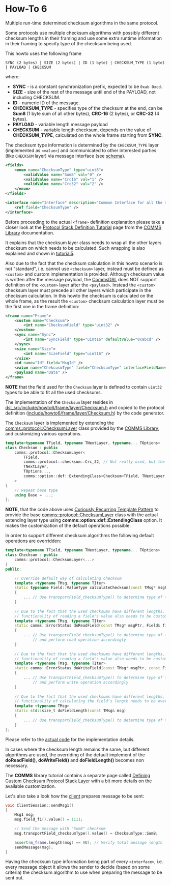# How-To 6
Multiple run-time determined checksum algorithms in the same protocol.

Some protocols use multiple checksum algorithms with possibly different checksum lengths 
in their framing and use some extra runtime information in their framing to specify type 
of the checksum being used.

This howto uses the following frame
```
SYNC (2 bytes) | SIZE (2 bytes) | ID (1 byte) | CHECKSUM_TYPE (1 byte) | PAYLOAD | CHECKSUM
```
where:

- **SYNC** - is a constant synchronization prefix, expected to be `0xab 0xcd`.
- **SIZE** - size of the rest of the message until end of the PAYLOAD, not including CHECKSUM.
- **ID** - numeric ID of the message.
- **CHECKSUM_TYPE** - specifies type of the checksum at the end, can be **Sum8** (1 byte sum of all other bytes),
**CRC-16** (2 bytes), or **CRC-32** (4 bytes).
- **PAYLOAD** - variable length message payload
- **CHECKSUM** - variable length checksum, depends on the value of **CHECKSUM_TYPE**, calculated on the
whole frame starting from **SYNC**.

The checksum type information is determined by the `CHECKSUM_TYPE` layer (implemented as `<value>`)
and communicated to other interested parties (like `CHECKSUM` layer) via message interface
(see [schema](dsl/schema.xml)).

```xml
<fields>
    <enum name="ChecksumType" type="uint8">
        <validValue name="Sum8" val="0" />
        <validValue name="Crc16" val="1" />
        <validValue name="Crc32" val="2" />
    </enum>    
</fields>

<interface name="Interface" description="Common Interface for all the messages.">
    <ref field="ChecksumType" />
</interface> 
```

Before proceeding to the actual `<frame>` definition explanation please take a closer look at the
[Protocol Stack Definition Tutorial](https://commschamp.github.io/comms_doc/page_prot_stack_tutorial.html)
page from the [COMMS Library](https://github.com/commschamp/comms_champion#comms-library) documentation.

It explains that the checksum layer class needs to wrap all the other layers checksum on which needs to be
calculated. Such wrapping is also explained and shown in [tutorial5](../../tutorials/tutorial5).

Also due to the fact that the checksum calculation in this howto scenario is not "standard", i.e. cannot
use `<checksum>` layer, instead must be defined as `<custom>` and custom implementation is provided. Although
checksum value is written after the message payload, the [CommsDSL](https://commschamp.github.io/commsdsl_spec/)
does NOT support definition of the `<custom>` layer after the `<payload>`. Instead the `<custom>` checksum
layer must precede all other layers which participate in the checksum calculation. In this howto the 
checksum is calculated on the whole frame, as the result the `<custom>` checksum calculation layer must
be the first one in the frame definition:
```xml
<frame name="Frame">
    <custom name="Checksum">
        <int name="ChecksumField" type="uint32" />
    </custom>    
    <sync name="Sync">
        <int name="SyncField" type="uint16" defaultValue="0xabcd" />
    </sync>
    <size name="Size">
        <int name="SizeField" type="uint16" />
    </size>
    <id name="Id" field="MsgId" />
    <value name="ChekcusmType" field="ChecksumType" interfaceFieldName="ChecksumType"/>
    <payload name="Data" />
</frame>
```
**NOTE** that the field used for the `Checksum` layer is defined to contain `uint32` types to be able
to fit all the used checksums.

The implementation of the `Checksum` layer resides in 
[dsl_src/include/howto6/frame/layer/Checksum.h](dsl_src/include/howto6/frame/layer/Checksum.h) and
copied to the protocol definition 
([include/howto6/frame/layer/Checksum.h](include/howto6/frame/layer/Checksum.h)) 
by the code generator.

The `Checksum` layer is implemented by extending the 
[comms::protocol::ChecksumLayer](https://commschamp.github.io/comms_doc/classcomms_1_1protocol_1_1ChecksumLayer.html)
class provided by the [COMMS Library](https://github.com/commschamp/comms_champion#comms-library), and
customizing various operations.
```cpp
template<typename TField, typename TNextLayer, typename... TOptions>
class Checksum : public
    comms::protocol::ChecksumLayer<
        TField,
        comms::protocol::checksum::Crc_32, // Not really used, but the parameter needs to be populated
        TNextLayer,
        TOptions...,
        comms::option::def::ExtendingClass<Checksum<TField, TNextLayer, TOptions...> >
    >
{
    // Repeat base type
    using Base = ...;
};
```
**NOTE**, that the code above uses 
[Curiously Recurring Template Pattern](https://en.wikipedia.org/wiki/Curiously_recurring_template_pattern) 
to provide the base
[comms::protocol::ChecksumLayer](https://commschamp.github.io/comms_doc/classcomms_1_1protocol_1_1ChecksumLayer.html) class with the 
actual extending layer type using **comms::option::def::ExtendingClass** option. It makes the customization 
of the default operations possible.

In order to support different checksum algorithms the following default operations are overridden:
```cpp
template<typename TField, typename TNextLayer, typename... TOptions>
class Checksum : public
    comms::protocol::ChecksumLayer<...>
{
public:

    // Override default way of calculating checksum
    template <typename TMsg, typename TIter>
    static typename Field::ValueType calculateChecksum(const TMsg* msgPtr, TIter& iter, std::size_t len, bool& checksumValid)
    {
        ... // Use transportField_checksumType() to determine type of the required algorithm.
    }    
 
    // Due to the fact that the used checksums have different lengths, the
    // functionality of reading a field's value also needs to be customized.
    template <typename TMsg, typename TIter>
    static comms::ErrorStatus doReadField(const TMsg* msgPtr, Field& field, TIter& iter, std::size_t len)
    {
        ... // Use transportField_checksumType() to determine type of the required field serialization length
            // and perform read operation accordingly
    }
 
    // Due to the fact that the used checksums have different lengths, the
    // functionality of reading a field's value also needs to be customized.
    template <typename TMsg, typename TIter>
    static comms::ErrorStatus doWriteField(const TMsg* msgPtr, const Field& field, TIter& iter, std::size_t len)
    {
        ... // Use transportField_checksumType() to determine type of the required field serialization length
            // and perform write operation accordingly
    }
 
    // Due to the fact that the used checksums have different lengths, the
    // functionality of calculating the field's length needs to be overridden
    template <typename TMsg>
    static std::size_t doFieldLength(const TMsg& msg)
    {
        ... // Use transportField_checksumType() to determine type of the required field serialization length
    }
};
```
Please refer to the [actual code](dsl_src/include/howto6/frame/layer/Checksum.h) for the implementation details.

In cases where the checksum length remains the same, but different algorithms are used, the overriding of the
default implement of the **doReadField()**, **doWriteField()** and **doFieldLength()** becomes non necessary.

The **COMMS** library tutorial contains a separate page
called [Defining Custom Checksum Protocol Stack Layer](https://commschamp.github.io/comms_doc/page_custom_checksum_layer.html)
with a bit more details on the available customization.

Let's also take a look how the [client](src/ClientSession.cpp) prepares message to be sent:
```cpp
void ClientSession::sendMsg1()
{
    Msg1 msg;
    msg.field_f1().value() = 1111;

    // Send the message with "Sum8" checksum
    msg.transportField_checksumType().value() = ChecksumType::Sum8;

    assert(m_frame.length(msg) == 9U); // Verify total message length
    sendMessage(msg);
}
```
Having the checksum type information being part of every `<interface>`, i.e. every message object it 
allows the sender to decide (based on some criteria) the checksum algorithm to use when preparing the 
message to be sent out.

